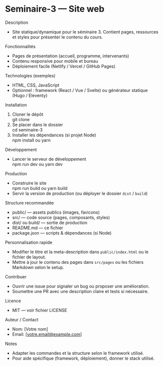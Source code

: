 # Seminaire-3 — Site web

Description
- Site statique/dynamique pour le séminaire 3. Contient pages, ressources et styles pour présenter le contenu du cours.

Fonctionnalités
- Pages de présentation (accueil, programme, intervenants)
- Contenu responsive pour mobile et bureau
- Déploiement facile (Netlify / Vercel / GitHub Pages)

Technologies (exemples)
- HTML, CSS, JavaScript
- Optionnel : framework (React / Vue / Svelte) ou générateur statique (Hugo / Eleventy)

Installation
1. Cloner le dépôt  
    git clone <url-du-repo>
2. Se placer dans le dossier  
    cd seminaire-3
3. Installer les dépendances (si projet Node)  
    npm install
    ou
    yarn

Développement
- Lancer le serveur de développement  
  npm run dev
  ou
  yarn dev

Production
- Construire le site  
  npm run build
  ou
  yarn build
- Servir la version de production (ou déployer le dossier `dist` / `build`)

Structure recommandée
- public/ — assets publics (images, favicons)
- src/ — code source (pages, composants, styles)
- dist/ ou build/ — sortie de production
- README.md — ce fichier
- package.json — scripts & dépendances (si Node)

Personnalisation rapide
- Modifier le titre et la meta-description dans `public/index.html` ou le fichier de layout.
- Mettre à jour le contenu des pages dans `src/pages` ou les fichiers Markdown selon le setup.

Contribuer
- Ouvrir une issue pour signaler un bug ou proposer une amélioration.
- Soumettre une PR avec une description claire et tests si nécessaire.

Licence
- MIT — voir fichier LICENSE

Auteur / Contact
- Nom: [Votre nom]
- Email: [votre.email@example.com]

Notes
- Adapter les commandes et la structure selon le framework utilisé.
- Pour aide spécifique (framework, déploiement), donner le stack utilisé.